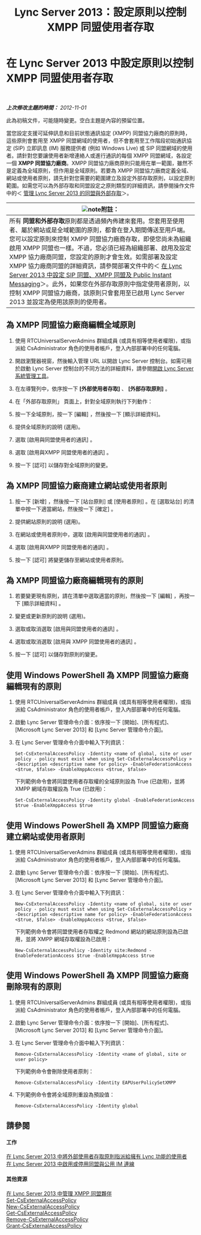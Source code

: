 ﻿---
title: Lync Server 2013：設定原則以控制 XMPP 同盟使用者存取
TOCTitle: 設定原則以控制 XMPP 同盟使用者存取
ms:assetid: 0fe0ff75-e52a-4e3e-923a-64f6412ac4e4
ms:mtpsurl: https://technet.microsoft.com/zh-tw/library/JJ552446(v=OCS.15)
ms:contentKeyID: 49290113
ms.date: 08/10/2015
mtps_version: v=OCS.15
ms.translationtype: HT
---

# 在 Lync Server 2013 中設定原則以控制 XMPP 同盟使用者存取

 

_**上次修改主題的時間：** 2012-11-01_

此為初稿文件，可能隨時變更。空白主題是內容的預留位置。

當您設定支援可延伸訊息和目前狀態通訊協定 (XMPP) 同盟協力廠商的原則時，這些原則會套用至 XMPP 同盟網域的使用者，但不會套用至工作階段初始通訊協定 (SIP) 立即訊息 (IM) 服務提供者 (例如 Windows Live) 或 SIP 同盟網域的使用者。請針對您要讓使用者新增連絡人或進行通訊的每個 XMPP 同盟網域，各設定一個 **XMPP 同盟協力廠商**。XMPP 同盟協力廠商原則只能用在單一範圍，雖然不是定義為全域原則，但作用是全域原則。若要為 XMPP 同盟協力廠商定義全域、網站或使用者原則，請先針對您需要的範圍建立及設定外部存取原則，以設定原則範圍。如需您可以為外部存取和同盟設定之原則類型的詳細資訊，請參閱操作文件中的＜ [管理 Lync Server 2013 的同盟與外部存取](lync-server-2013-managing-federation-and-external-access-to-lync-server-2013.md)＞。

<table>
<thead>
<tr class="header">
<th><img src="images/Gg398811.note(OCS.15).gif" title="note" alt="note" />附註：</th>
</tr>
</thead>
<tbody>
<tr class="odd">
<td>所有 <strong>同盟和外部存取</strong>原則都是透過頻內佈建來套用。您套用至使用者、屬於網站或是全域範圍的原則，都會在登入期間傳送至用戶端。您可以設定原則來控制 XMPP 同盟協力廠商存取，即使您尚未為組織啟用 XMPP 同盟也一樣。不過，您必須已經為組織部署、啟用及設定 XMPP 協力廠商同盟，您設定的原則才會生效。如需部署及設定 XMPP 協力廠商同盟的詳細資訊，請參閱部署文件中的＜ <a href="lync-server-2013-configuring-sip-federation-xmpp-federation-and-public-instant-messaging.md">在 Lync Server 2013 中設定 SIP 同盟、XMPP 同盟及 Public Instant Messaging</a>＞。此外，如果您在外部存取原則中指定使用者原則，以控制 XMPP 同盟協力廠商，該原則只會套用至已啟用 Lync Server 2013 並設定為使用該原則的使用者。</td>
</tr>
</tbody>
</table>


## 為 XMPP 同盟協力廠商編輯全域原則

1.  使用 RTCUniversalServerAdmins 群組成員 (或具有相等使用者權限)，或指派給 CsAdministrator 角色的使用者帳戶，登入內部部署中的任何電腦。

2.  開啟瀏覽器視窗，然後輸入管理 URL 以開啟 Lync Server 控制台。如需可用於啟動 Lync Server 控制台的不同方法的詳細資料，請參閱[開啟 Lync Server 系統管理工具](lync-server-2013-open-lync-server-administrative-tools.md)。

3.  在左導覽列中，依序按一下 **\[外部使用者存取\]** 、 **\[外部存取原則\]** 。

4.  在「外部存取原則」 頁面上，針對全域原則執行下列動作：

5.  按一下全域原則，按一下 \[編輯\] ，然後按一下 \[顯示詳細資料\]。

6.  提供全域原則的說明 (選用)。

7.  選取 \[啟用與同盟使用者的通訊\] 。

8.  選取 \[啟用與XMPP 同盟使用者的通訊\] 。

9.  按一下 \[認可\] 以儲存對全域原則的變更。

## 為 XMPP 同盟協力廠商建立網站或使用者原則

1.  按一下 \[新增\] ，然後按一下 \[站台原則\] 或 \[使用者原則\] 。在 \[選取站台\] 的清單中按一下適當網站，然後按一下 \[確定\] 。

2.  提供網站原則的說明 (選用)。

3.  在網站或使用者原則中，選取 \[啟用與同盟使用者的通訊\] 。

4.  選取 \[啟用與XMPP 同盟使用者的通訊\] 。

5.  按一下 \[認可\] 將變更儲存至網站或使用者原則。

## 為 XMPP 同盟協力廠商編輯現有的原則

1.  若要變更現有原則，請在清單中選取適當的原則，然後按一下 \[編輯\] ，再按一下 \[顯示詳細資料\] 。

2.  變更或更新原則的說明 (選用)。

3.  選取或取消選取 \[啟用與同盟使用者的通訊\] 。

4.  選取或取消選取 \[啟用與 XMPP 同盟使用者的通訊\] 。

5.  按一下 \[認可\] 以儲存對原則的變更。

## 使用 Windows PowerShell 為 XMPP 同盟協力廠商編輯現有的原則

1.  使用 RTCUniversalServerAdmins 群組成員 (或具有相等使用者權限)，或指派給 CsAdministrator 角色的使用者帳戶，登入內部部署中的任何電腦。

2.  啟動 Lync Server 管理命令介面：依序按一下 \[開始\]、\[所有程式\]、\[Microsoft Lync Server 2013\] 和 \[Lync Server 管理命令介面\]。

3.  在 Lync Server 管理命令介面中輸入下列資訊：
    
        Set-CsExternalAccessPolicy -Identity <name of global, site or user policy - policy must exist when using Set-CsExternalAccessPolicy > -Description <descriptive name for policy> -EnableFederationAccess <$true, $false> -EnableXmppAccess <$true, $false>
    
    下列範例命令會將同盟使用者存取權的全域原則設為 True (已啟用)，並將 XMPP 網域存取權設為 True (已啟用)：
    
        Set-CsExternalAccessPolicy -Identity global -EnableFederationAccess $true -EnableXmppAccess $true

## 使用 Windows PowerShell 為 XMPP 同盟協力廠商建立網站或使用者原則

1.  使用 RTCUniversalServerAdmins 群組成員 (或具有相等使用者權限)，或指派給 CsAdministrator 角色的使用者帳戶，登入內部部署中的任何電腦。

2.  啟動 Lync Server 管理命令介面：依序按一下 \[開始\]、\[所有程式\]、\[Microsoft Lync Server 2013\] 和 \[Lync Server 管理命令介面\]。

3.  在 Lync Server 管理命令介面中輸入下列資訊：
    
        New-CsExternalAccessPolicy -Identity <name of global, site or user policy - policy must exist when using Set-CsExternalAccessPolicy > -Description <descriptive name for policy> -EnableFederationAccess <$true, $false> -EnableXmppAccess <$true, $false>
    
    下列範例命令會將同盟使用者存取權之 Redmond 網站的網站原則設為已啟用，並將 XMPP 網域存取權設為已啟用：
    
        New-CsExternalAccessPolicy -Identity site:Redmond -EnableFederationAccess $true -EnableXmppAccess $true

## 使用 Windows PowerShell 為 XMPP 同盟協力廠商刪除現有的原則

1.  使用 RTCUniversalServerAdmins 群組成員 (或具有相等使用者權限)，或指派給 CsAdministrator 角色的使用者帳戶，登入內部部署中的任何電腦。

2.  啟動 Lync Server 管理命令介面：依序按一下 \[開始\]、\[所有程式\]、\[Microsoft Lync Server 2013\] 和 \[Lync Server 管理命令介面\]。

3.  在 Lync Server 管理命令介面中輸入下列資訊：
    
        Remove-CsExternalAccessPolicy -Identity <name of global, site or user policy>
    
    下列範例命令會刪除使用者原則：
    
        Remove-CsExternalAccessPolicy -Identity EAPUserPolicySetXMPP

4.  下列範例命令會將全域原則重設為預設值：
    
        Remove-CsExternalAccessPolicy -Identity global

## 請參閱

#### 工作

[在 Lync Server 2013 中將外部使用者存取原則指派給擁有 Lync 功能的使用者](lync-server-2013-assign-an-external-user-access-policy-to-a-lync-enabled-user.md)  
[在 Lync Server 2013 中啟用或停用同盟與公用 IM 連線](lync-server-2013-enable-or-disable-federation-and-public-im-connectivity.md)  

#### 其他資源

[在 Lync Server 2013 中管理 XMPP 同盟夥伴](lync-server-2013-manage-xmpp-federated-partners-for-your-organization.md)  
[Set-CsExternalAccessPolicy](https://docs.microsoft.com/en-us/powershell/module/skype/Set-CsExternalAccessPolicy)  
[New-CsExternalAccessPolicy](new-csexternalaccesspolicy.md)  
[Get-CsExternalAccessPolicy](get-csexternalaccesspolicy.md)  
[Remove-CsExternalAccessPolicy](remove-csexternalaccesspolicy.md)  
[Grant-CsExternalAccessPolicy](grant-csexternalaccesspolicy.md)

